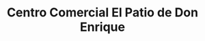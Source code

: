 ---
title: "Centro Comercial El Patio de Don Enrique"
url: /puerto-varas/centro-comercial-el-patio-de-don-enrique/
shop: general
---